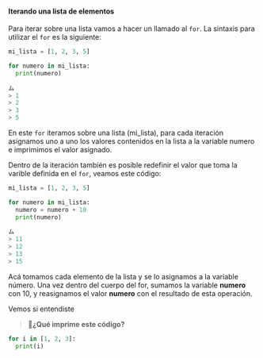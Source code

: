 #### Iterando una lista de elementos

Para iterar sobre una lista vamos a hacer un llamado al `for`. La sintaxis para utilizar el `for` es la siguiente:

``` python
mi_lista = [1, 2, 3, 5]

for numero in mi_lista:
  print(numero)
  
ム
> 1
> 2
> 3
> 5 
```

En este `for` iteramos sobre una lista (mi_lista), para cada iteración asignamos uno a uno los valores contenidos en la lista a la variable numero e imprimimos el valor asignado.

Dentro de la iteración también es posible redefinir el valor que toma la varible definida en el `for`, veamos este código:

``` python
mi_lista = [1, 2, 3, 5]

for numero in mi_lista:
  numero = numero + 10
  print(numero)
  
ム
> 11
> 12
> 13
> 15
```

Acá tomamos cada elemento de la lista y se lo asignamos a la variable número. Una vez dentro del cuerpo del for, sumamos la variable **numero** con 10, y reasignamos el valor **numero** con el resultado de esta operación.

Vemos si entendiste


> :memo:**¿Qué imprime este código?**

``` python
for i in [1, 2, 3]:
  print(i)
```


